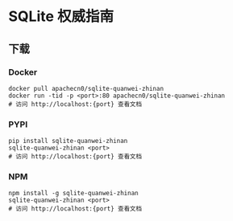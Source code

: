 # SQLite 权威指南

## 下载

### Docker

```
docker pull apachecn0/sqlite-quanwei-zhinan
docker run -tid -p <port>:80 apachecn0/sqlite-quanwei-zhinan
# 访问 http://localhost:{port} 查看文档
```

### PYPI

```
pip install sqlite-quanwei-zhinan
sqlite-quanwei-zhinan <port>
# 访问 http://localhost:{port} 查看文档
```

### NPM

```
npm install -g sqlite-quanwei-zhinan
sqlite-quanwei-zhinan <port>
# 访问 http://localhost:{port} 查看文档
```
